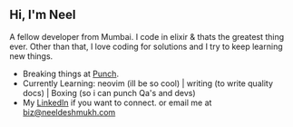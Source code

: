 <!--
**neel-desh/neel-desh** is a ✨ _special_ ✨ repository because its `README.md` (this file) appears on your GitHub profile.

Here are some ideas to get you started:

- 🔭 I’m currently working on ...
- 🌱 I’m currently learning ...
- 👯 I’m looking to collaborate on ...
- 🤔 I’m looking for help with ...
- 💬 Ask me about ...
- 📫 How to reach me: ...
- 😄 Pronouns: ...
- ⚡ Fun fact: ...
-->

  ## Hi, I'm Neel
  A fellow developer from Mumbai. I code in elixir & thats the greatest thing ever. Other than that, I love coding for solutions and I try to keep learning new things.

- Breaking things at [Punch](https://punch.trade).
- Currently Learning: neovim (ill be so cool) | writing (to write quality docs) | Boxing (so i can punch Qa's and devs)
- My [LinkedIn](https://www.linkedin.com/in/neeldeshmukh) if you want to connect. or email me at biz@neeldeshmukh.com

